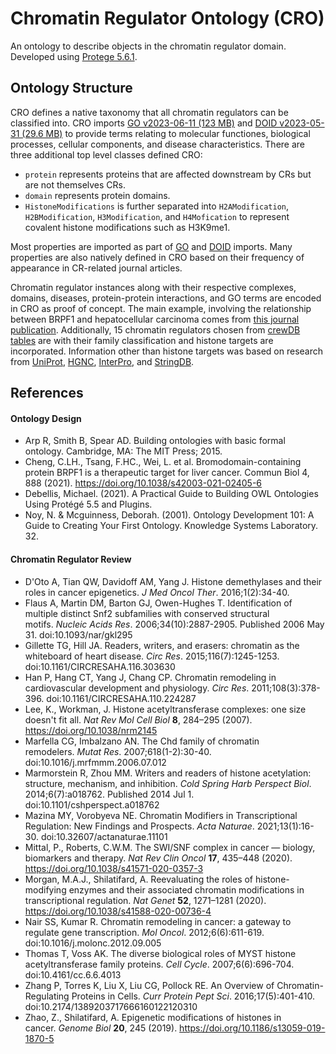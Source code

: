# Chromatin Regulator Ontology (CRO)

An ontology to describe objects in the chromatin regulator domain. Developed using [Protege 5.6.1](http://protegeproject.github.io/protege/installation/).

## Ontology Structure
CRO defines a native taxonomy that all chromatin regulators can be classified into. CRO imports [GO v2023-06-11 (123 MB)](http://purl.obolibrary.org/obo/go/releases/2023-06-11/go.owl) and  [DOID v2023-05-31 (29.6 MB)](http://purl.obolibrary.org/obo/doid/releases/2023-05-31/doid.owl) to provide terms relating to molecular functiones, biological processes, cellular components, and disease characteristics. There are three additional top level classes defined CRO:
- `protein` represents proteins that are affected downstream by CRs but are not themselves CRs.
- `domain` represents protein domains.
-  `HistoneModifications` is further separated into `H2AModification`, `H2BModification`, `H3Modification`, and `H4Mofication` to represent covalent histone modifications such as H3K9me1. 

Most properties are imported as part of  [GO](http://purl.obolibrary.org/obo/go/releases/2023-06-11/go.owl) and [DOID](http://purl.obolibrary.org/obo/doid/releases/2023-05-31/doid.owl) imports. Many properties are also natively defined in CRO based on their frequency of appearance in CR-related journal articles. 

Chromatin regulator instances along with their respective complexes, domains, diseases, protein-protein interactions, and GO terms are encoded in CRO as proof of concept. The main example, involving the relationship between BRPF1 and hepatocellular carcinoma comes from [this journal publication](https://doi.org/10.1038/s42003-021-02405-6). Additionally, 15 chromatin regulators chosen from [crewDB tables](https://github.com/smollahlab/crewATLAS/tree/master/NLP) are with their family classification and histone targets are incorporated. Information other than histone targets was based on research from [UniProt](https://www.uniprot.org/), [HGNC](https://www.genenames.org/), [InterPro](https://www.ebi.ac.uk/interpro/entry/InterPro/#table), and [StringDB](https://string-db.org/). 

## References
#### Ontology Design
- Arp R, Smith B, Spear AD. Building ontologies with basic formal ontology. Cambridge, MA: The MIT Press; 2015.
- Cheng, C.LH., Tsang, F.HC., Wei, L. et al. Bromodomain-containing protein BRPF1 is a therapeutic target for liver cancer. Commun Biol 4, 888 (2021). https://doi.org/10.1038/s42003-021-02405-6
- Debellis, Michael. (2021). A Practical Guide to Building OWL Ontologies Using Protégé 5.5 and Plugins. 
- Noy, N. & Mcguinness, Deborah. (2001). Ontology Development 101: A Guide to Creating Your First Ontology. Knowledge Systems Laboratory. 32. 
#### Chromatin Regulator Review
- D'Oto A, Tian QW, Davidoff AM, Yang J. Histone demethylases and their roles in cancer epigenetics. _J Med Oncol Ther_. 2016;1(2):34-40.
- Flaus A, Martin DM, Barton GJ, Owen-Hughes T. Identification of multiple distinct Snf2 subfamilies with conserved structural motifs. _Nucleic Acids Res_. 2006;34(10):2887-2905. Published 2006 May 31. doi:10.1093/nar/gkl295
- Gillette TG, Hill JA. Readers, writers, and erasers: chromatin as the whiteboard of heart disease. _Circ Res_. 2015;116(7):1245-1253. doi:10.1161/CIRCRESAHA.116.303630
- Han P, Hang CT, Yang J, Chang CP. Chromatin remodeling in cardiovascular development and physiology. _Circ Res_. 2011;108(3):378-396. doi:10.1161/CIRCRESAHA.110.224287
- Lee, K., Workman, J. Histone acetyltransferase complexes: one size doesn't fit all. _Nat Rev Mol Cell Biol_ **8**, 284–295 (2007). https://doi.org/10.1038/nrm2145
- Marfella CG, Imbalzano AN. The Chd family of chromatin remodelers. _Mutat Res_. 2007;618(1-2):30-40. doi:10.1016/j.mrfmmm.2006.07.012
- Marmorstein R, Zhou MM. Writers and readers of histone acetylation: structure, mechanism, and inhibition. _Cold Spring Harb Perspect Biol_. 2014;6(7):a018762. Published 2014 Jul 1. doi:10.1101/cshperspect.a018762
- Mazina MY, Vorobyeva NE. Chromatin Modifiers in Transcriptional Regulation: New Findings and Prospects. _Acta Naturae_. 2021;13(1):16-30. doi:10.32607/actanaturae.11101
- Mittal, P., Roberts, C.W.M. The SWI/SNF complex in cancer — biology, biomarkers and therapy. _Nat Rev Clin Oncol_ **17**, 435–448 (2020). https://doi.org/10.1038/s41571-020-0357-3
- Morgan, M.A.J., Shilatifard, A. Reevaluating the roles of histone-modifying enzymes and their associated chromatin modifications in transcriptional regulation. _Nat Genet_ **52**, 1271–1281 (2020). https://doi.org/10.1038/s41588-020-00736-4
- Nair SS, Kumar R. Chromatin remodeling in cancer: a gateway to regulate gene transcription. _Mol Oncol_. 2012;6(6):611-619. doi:10.1016/j.molonc.2012.09.005
- Thomas T, Voss AK. The diverse biological roles of MYST histone acetyltransferase family proteins. _Cell Cycle_. 2007;6(6):696-704. doi:10.4161/cc.6.6.4013
- Zhang P, Torres K, Liu X, Liu CG, Pollock RE. An Overview of Chromatin-Regulating Proteins in Cells. _Curr Protein Pept Sci_. 2016;17(5):401-410. doi:10.2174/1389203717666160122120310
- Zhao, Z., Shilatifard, A. Epigenetic modifications of histones in cancer. _Genome Biol_ **20**, 245 (2019). https://doi.org/10.1186/s13059-019-1870-5
